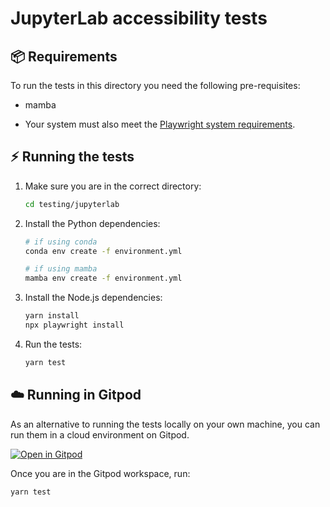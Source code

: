 # JupyterLab accessibility tests

## :package: Requirements

To run the tests in this directory you need the following pre-requisites:

- mamba

- Your system must also meet the [Playwright system requirements](https://playwright.dev/docs/library#system-requirements).

## :zap: Running the tests

1. Make sure you are in the correct directory:

    ```bash
    cd testing/jupyterlab
    ```

2. Install the Python dependencies:

    ```bash
    # if using conda
    conda env create -f environment.yml
    
    # if using mamba
    mamba env create -f environment.yml
    ```

3. Install the Node.js dependencies:

    ```bash
    yarn install
    npx playwright install
    ```

4. Run the tests:

    ```bash
    yarn test
    ```

## :cloud: Running in Gitpod

As an alternative to running the tests locally on your own machine, you can run them in a cloud environment on Gitpod.

[![Open in Gitpod](https://gitpod.io/button/open-in-gitpod.svg)](https://gitpod.io/#https://github.com/jupyter/accessibility)

Once you are in the Gitpod workspace, run:

```bash
yarn test
```

